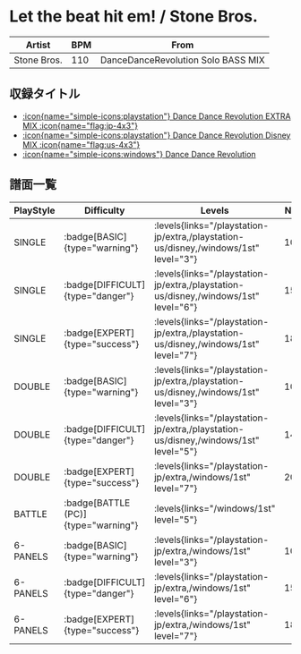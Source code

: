 # Let the beat hit em! / Stone Bros.

|Artist|BPM|From|
|------|---|----|
|Stone Bros.|110|DanceDanceRevolution Solo BASS MIX|

## 収録タイトル

- [:icon{name="simple-icons:playstation"} Dance Dance Revolution EXTRA MIX :icon{name="flag:jp-4x3"}](/playstation-jp/extra)
- [:icon{name="simple-icons:playstation"} Dance Dance Revolution Disney MIX :icon{name="flag:us-4x3"}](/playstation-us/disney)
- [:icon{name="simple-icons:windows"} Dance Dance Revolution](/windows/1st)

## 譜面一覧

|PlayStyle|Difficulty|Levels|Notes|Movie|
|---------|----------|------|-----|-----|
|SINGLE| :badge[BASIC]{type="warning"}| :levels{links="/playstation-jp/extra,/playstation-us/disney,/windows/1st" level="3"}|102/0||
|SINGLE| :badge[DIFFICULT]{type="danger"}| :levels{links="/playstation-jp/extra,/playstation-us/disney,/windows/1st" level="6"}|151/0||
|SINGLE| :badge[EXPERT]{type="success"}| :levels{links="/playstation-jp/extra,/playstation-us/disney,/windows/1st" level="7"}|185/0||
|DOUBLE| :badge[BASIC]{type="warning"}| :levels{links="/playstation-jp/extra,/playstation-us/disney,/windows/1st" level="3"}|108/0||
|DOUBLE| :badge[DIFFICULT]{type="danger"}| :levels{links="/playstation-jp/extra,/playstation-us/disney,/windows/1st" level="5"}|144/0||
|DOUBLE| :badge[EXPERT]{type="success"}| :levels{links="/playstation-jp/extra,/windows/1st" level="7"}|201/0||
|BATTLE| :badge[BATTLE (PC)]{type="warning"}| :levels{links="/windows/1st" level="5"}|||
|6-PANELS| :badge[BASIC]{type="warning"}| :levels{links="/playstation-jp/extra,/windows/1st" level="3"}|102/0||
|6-PANELS| :badge[DIFFICULT]{type="danger"}| :levels{links="/playstation-jp/extra,/windows/1st" level="6"}|151/0||
|6-PANELS| :badge[EXPERT]{type="success"}| :levels{links="/playstation-jp/extra,/windows/1st" level="7"}|185/0||
